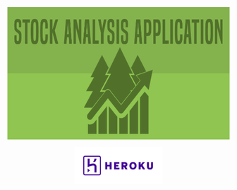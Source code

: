 <p align="center">
<img src= "static/images/feature-graphic.png" height = 300>
</p>

[<p align="center"><img src= "static/images/heroku-logo.png" width = 200></p>]()
